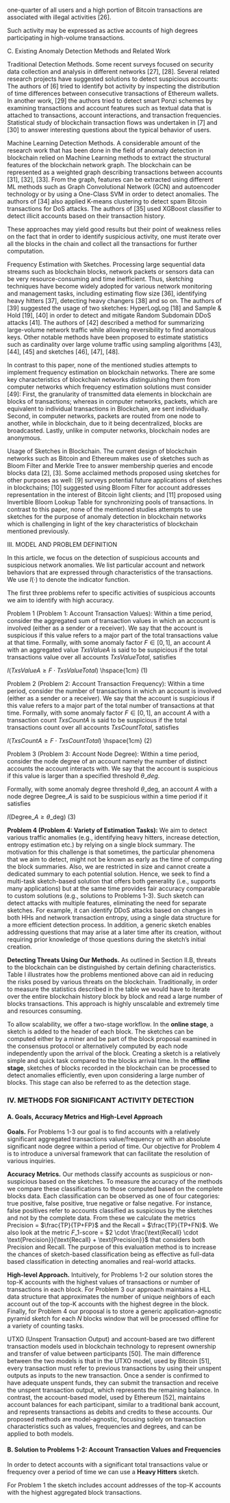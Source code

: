 one-quarter of all users and a high portion of Bitcoin transactions are associated with illegal activities [26].

Such activity may be expressed as active accounts of high degrees participating in high-volume transactions.

C. Existing Anomaly Detection Methods and Related Work

Traditional Detection Methods. Some recent surveys focused on security data collection and analysis in different networks [27], [28]. Several related research projects have suggested solutions to detect suspicious accounts: The authors of [6] tried to identify bot activity by inspecting the distribution of time differences between consecutive transactions of Ethereum wallets. In another work, [29] the authors tried to detect smart Ponzi schemes by examining transactions and account features such as textual data that is attached to transactions, account interactions, and transaction frequencies. Statistical study of blockchain transaction flows was undertaken in [7] and [30] to answer interesting questions about the typical behavior of users.

Machine Learning Detection Methods. A considerable amount of the research work that has been done in the field of anomaly detection in blockchain relied on Machine Learning methods to extract the structural features of the blockchain network graph. The blockchain can be represented as a weighted graph describing transactions between accounts [31], [32], [33]. From the graph, features can be extracted using different ML methods such as Graph Convolutional Network (GCN) and autoencoder technology or by using a One-Class SVM in order to detect anomalies. The authors of [34] also applied K-means clustering to detect spam Bitcoin transactions for DoS attacks. The authors of [35] used XGBoost classifier to detect illicit accounts based on their transaction history.

These approaches may yield good results but their point of weakness relies on the fact that in order to identify suspicious activity, one must iterate over all the blocks in the chain and collect all the transactions for further computation.

Frequency Estimation with Sketches. Processing large sequential data streams such as blockchain blocks, network packets or sensors data can be very resource-consuming and time inefficient. Thus, sketching techniques have become widely adopted for various network monitoring and management tasks, including estimating flow size [36], identifying heavy hitters [37], detecting heavy changers [38] and so on. The authors of [39] suggested the usage of two sketches: HyperLogLog [18] and Sample &amp; Hold [19], [40] in order to detect and mitigate Random Subdomain DDoS attacks [41]. The authors of [42] described a method for summarizing large-volume network traffic while allowing reversibility to find anomalous keys. Other notable methods have been proposed to estimate statistics such as cardinality over large volume traffic using sampling algorithms [43], [44], [45] and sketches [46], [47], [48].

In contrast to this paper, none of the mentioned studies attempts to implement frequency estimation on blockchain networks. There are some key characteristics of blockchain networks distinguishing them from computer networks which frequency estimation solutions must consider [49]: First, the granularity of transmitted data elements in blockchain are blocks of transactions; whereas in computer networks, packets, which are equivalent to individual transactions in Blockchain, are sent individually. Second, in computer networks, packets are routed from one node to another, while in blockchain, due to it being decentralized, blocks are broadcasted. Lastly, unlike in computer networks, blockchain nodes are anonymous.

Usage of Sketches in Blockchain. The current design of blockchain networks such as Bitcoin and Ethereum makes use of sketches such as Bloom Filter and Merkle Tree to answer membership queries and encode blocks data [2], [3]. Some acclaimed methods proposed using sketches for other purposes as well: [9] surveys potential future applications of sketches in blockchains; [10] suggested using Bloom Filter for account addresses representation in the interest of Bitcoin light clients; and [11] proposed using Invertible Bloom Lookup Table for synchronizing pools of transactions. In contrast to this paper, none of the mentioned studies attempts to use sketches for the purpose of anomaly detection in blockchain networks which is challenging in light of the key characteristics of blockchain mentioned previously.

III. MODEL AND PROBLEM DEFINITION

In this article, we focus on the detection of suspicious accounts and suspicious network anomalies. We list particular account and network behaviors that are expressed through characteristics of the transactions. We use $I(\cdot)$ to denote the indicator function.

The first three problems refer to specific activities of suspicious accounts we aim to identify with high accuracy.

Problem 1 (Problem 1: Account Transaction Values): Within a time period, consider the aggregated sum of transaction values in which an account is involved (either as a sender or a receiver). We say that the account is suspicious if this value refers to a major part of the total transactions value at that time. Formally, with some anomaly factor $F \in [0, 1]$, an account $A$ with an aggregated value $TxsValueA$ is said to be suspicious if the total transactions value over all accounts $TxsValueTotal$, satisfies

$I(TxsValueA \geq F \cdot TxsValueTotal)$  \hspace{1cm} (1)

Problem 2 (Problem 2: Account Transaction Frequency): Within a time period, consider the number of transactions in which an account is involved (either as a sender or a receiver). We say that the account is suspicious if this value refers to a major part of the total number of transactions at that time. Formally, with some anomaly factor $F \in [0, 1]$, an account $A$ with a transaction count $TxsCountA$ is said to be suspicious if the total transactions count over all accounts $TxsCountTotal$, satisfies

$I(TxsCountA \geq F \cdot TxsCountTotal)$ \hspace{1cm} (2)

Problem 3 (Problem 3: Account Node Degree): Within a time period, consider the node degree of an account namely the number of distinct accounts the account interacts with. We say that the account is suspicious if this value is larger than a specified threshold $\theta\_{deg}$.

Formally, with some anomaly degree threshold $\theta\_{\text{deg}}$, an account $A$ with a node degree $\text{Degree}\_A$ is said to be suspicious within a time period if it satisfies

$I(\text{Degree}\_A \geq \theta\_{\text{deg}})$ (3)

**Problem 4 (Problem 4: Variety of Estimation Tasks):** We aim to detect various traffic anomalies (e.g., identifying heavy hitters, increase detection, entropy estimation etc.) by relying on a single block summary. The motivation for this challenge is that sometimes, the particular phenomena that we aim to detect, might not be known as early as the time of computing the block summaries. Also, we are restricted in size and cannot create a dedicated summary to each potential solution. Hence, we seek to find a multi-task sketch-based solution that offers both generality (i.e., supports many applications) but at the same time provides fair accuracy comparable to custom solutions (e.g., solutions to Problems 1-3). Such sketch can detect attacks with multiple features, eliminating the need for separate sketches. For example, it can identify DDoS attacks based on changes in both HHs and network transaction entropy, using a single data structure for a more efficient detection process. In addition, a generic sketch enables addressing questions that may arise at a later time after its creation, without requiring prior knowledge of those questions during the sketch’s initial creation.

**Detecting Threats Using Our Methods.** As outlined in Section II.B, threats to the blockchain can be distinguished by certain defining characteristics. Table I illustrates how the problems mentioned above can aid in reducing the risks posed by various threats on the blockchain. Traditionally, in order to measure the statistics described in the table we would have to iterate over the entire blockchain history block by block and read a large number of blocks transactions. This approach is highly unscalable and extremely time and resources consuming.

To allow scalability, we offer a two-stage workflow. In the **online stage**, a sketch is added to the header of each block. The sketches can be computed either by a miner and be part of the block proposal examined in the consensus protocol or alternatively computed by each node independently upon the arrival of the block. Creating a sketch is a relatively simple and quick task compared to the blocks arrival time. In the **offline stage**, sketches of blocks recorded in the blockchain can be processed to detect anomalies efficiently, even upon considering a large number of blocks. This stage can also be referred to as the detection stage.

### IV. METHODS FOR SIGNIFICANT ACTIVITY DETECTION

#### A. Goals, Accuracy Metrics and High-Level Approach

**Goals.** For Problems 1-3 our goal is to find accounts with a relatively significant aggregated transactions value/frequency or with an absolute significant node degree within a period of time. Our objective for Problem 4 is to introduce a universal framework that can facilitate the resolution of various inquiries.

**Accuracy Metrics.** Our methods classify accounts as suspicious or non-suspicious based on the sketches. To measure the accuracy of the methods we compare these classifications to those computed based on the complete blocks data. Each classification can be observed as one of four categories: true positive, false positive, true negative or false negative. For instance, false positives refer to accounts classified as suspicious by the sketches and not by the complete data. From these we calculate the metrics Precision = $\frac{TP}{TP+FP}$ and the Recall = $\frac{TP}{TP+FN}$. We also look at the metric $F\_1$-score = $2 \cdot \frac{\text{Recall} \cdot \text{Precision}}{\text{Recall} + \text{Precision}}$ that considers both Precision and Recall. The purpose of this evaluation method is to increase the chances of sketch-based classification being as effective as full-data based classification in detecting anomalies and real-world attacks.

**High-level Approach.** Intuitively, for Problems 1-2 our solution stores the top-K accounts with the highest values of transactions or number of transactions in each block. For Problem 3 our approach maintains a HLL data structure that approximates the number of unique neighbors of each account out of the top-K accounts with the highest degree in the block. Finally, for Problem 4 our proposal is to store a generic application-agnostic pyramid sketch for each $N$ blocks window that will be processed offline for a variety of counting tasks.

UTXO (Unspent Transaction Output) and account-based are two different transaction models used in blockchain technology to represent ownership and transfer of value between participants [50]. The main difference between the two models is that in the UTXO model, used by Bitcoin [51], every transaction must refer to previous transactions by using their unspent outputs as inputs to the new transaction. Once a sender is confirmed to have adequate unspent funds, they can submit the transaction and receive the unspent transaction output, which represents the remaining balance. In contrast, the account-based model, used by Ethereum [52], maintains account balances for each participant, similar to a traditional bank account, and represents transactions as debits and credits to these accounts. Our proposed methods are model-agnostic, focusing solely on transaction characteristics such as values, frequencies and degrees, and can be applied to both models.

#### B. Solution to Problems 1-2: Account Transaction Values and Frequencies

In order to detect accounts with a significant total transactions value or frequency over a period of time we can use a **Heavy Hitters** sketch.

For Problem 1 the sketch includes account addresses of the top-K accounts with the highest aggregated block transactions.